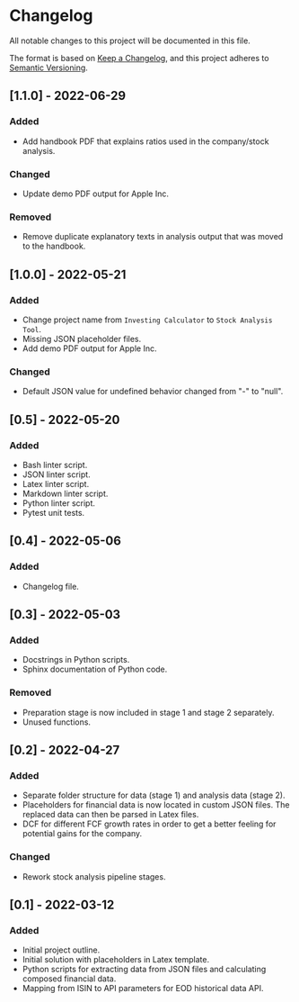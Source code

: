 # Changelog

All notable changes to this project will be documented in this file.

The format is based on [Keep a Changelog](https://keepachangelog.com/en/1.0.0/),
and this project adheres to [Semantic Versioning](https://semver.org/spec/v2.0.0.html).

## [1.1.0] - 2022-06-29

### Added

- Add handbook PDF that explains ratios used in the company/stock analysis.

### Changed

- Update demo PDF output for Apple Inc.

### Removed

- Remove duplicate explanatory texts in analysis output that was moved to the
handbook.

## [1.0.0] - 2022-05-21

### Added

- Change project name from `Investing Calculator` to `Stock Analysis Tool`.
- Missing JSON placeholder files.
- Add demo PDF output for Apple Inc.

### Changed

- Default JSON value for undefined behavior changed from "-" to "null".

## [0.5] - 2022-05-20

### Added

- Bash linter script.
- JSON linter script.
- Latex linter script.
- Markdown linter script.
- Python linter script.
- Pytest unit tests.

## [0.4] - 2022-05-06

### Added

- Changelog file.

## [0.3] - 2022-05-03

### Added

- Docstrings in Python scripts.
- Sphinx documentation of Python code.

### Removed

- Preparation stage is now included in stage 1 and stage 2 separately.
- Unused functions.

## [0.2] - 2022-04-27

### Added

- Separate folder structure for data (stage 1) and analysis data (stage 2).
- Placeholders for financial data is now located in custom JSON files. The
  replaced data can then be parsed in Latex files.
- DCF for different FCF growth rates in order to get a better feeling for
  potential gains for the company.

### Changed

- Rework stock analysis pipeline stages.

## [0.1] - 2022-03-12

### Added

- Initial project outline.
- Initial solution with placeholders in Latex template.
- Python scripts for extracting data from JSON files and calculating composed
  financial data.
- Mapping from ISIN to API parameters for EOD historical data API.
